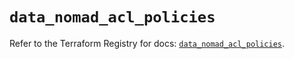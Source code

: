 # `data_nomad_acl_policies`

Refer to the Terraform Registry for docs: [`data_nomad_acl_policies`](https://registry.terraform.io/providers/hashicorp/nomad/2.1.1/docs/data-sources/acl_policies).
